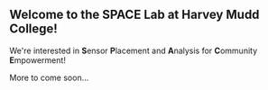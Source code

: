 ## Welcome to the SPACE Lab at Harvey Mudd College!

We're interested in **S**ensor **P**lacement and **A**nalysis for **C**ommunity **E**mpowerment! 

More to come soon...
